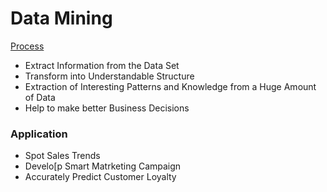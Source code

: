 # Data Mining 

[Process](https://www.wideskills.com/data-mining-tutorial/data-mining-processes)

- Extract Information from the Data Set 
- Transform into Understandable Structure
- Extraction of Interesting Patterns and Knowledge from a Huge Amount of Data 
- Help to make better Business Decisions

### Application
- Spot Sales Trends 
- Develo[p Smart Matrketing Campaign
- Accurately Predict Customer Loyalty
